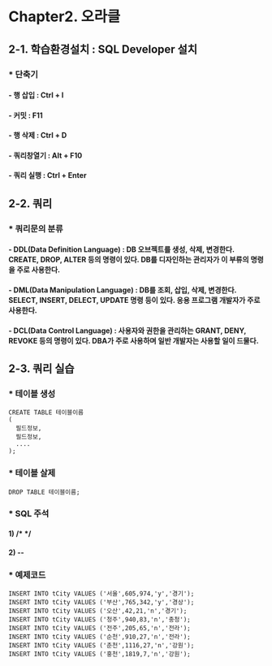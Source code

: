 # Chapter2. 오라클
## 2-1. 학습환경설치 : SQL Developer 설치
### * 단축기
#### - 행 삽입 : Ctrl + I
#### - 커밋 : F11
#### - 행 삭제 : Ctrl + D
#### - 쿼리창열기 : Alt + F10
#### - 쿼리 실행 : Ctrl + Enter
## 2-2. 쿼리
### * 쿼리문의 분류
#### - DDL(Data Definition Language) : DB 오브젝트를 생성, 삭제, 변경한다. CREATE, DROP, ALTER 등의 명령이 있다. DB를 디자인하는 관리자가 이 부류의 명령을 주로 사용한다.
#### - DML(Data Manipulation Language) : DB를 조회, 삽입, 삭제, 변경한다. SELECT, INSERT, DELECT, UPDATE 명령 등이 있다. 응용 프로그램 개발자가 주로 사용한다.
#### - DCL(Data Control Language) : 사용자와 권한을 관리하는 GRANT, DENY, REVOKE 등의 명령이 있다. DBA가 주로 사용하며 일반 개발자는 사용할 일이 드물다.
## 2-3. 쿼리 실습
### * 테이블 생성
```
CREATE TABLE 테이블이름
(
  필드정보,
  필드정보,
  ....
);
```
### * 테이블 살제
```
DROP TABLE 테이블이름;
```
### * SQL 주석
#### 1) /* */
#### 2) --
### * 예제코드
```
INSERT INTO tCity VALUES ('서울',605,974,'y','경기');
INSERT INTO tCity VALUES ('부산',765,342,'y','경상');
INSERT INTO tCity VALUES ('오산',42,21,'n','경기');
INSERT INTO tCity VALUES ('청주',940,83,'n','충청');
INSERT INTO tCity VALUES ('전주',205,65,'n','전라');
INSERT INTO tCity VALUES ('순천',910,27,'n','전라');
INSERT INTO tCity VALUES ('춘천',1116,27,'n','강원');
INSERT INTO tCity VALUES ('홍천',1819,7,'n','강원');
```
